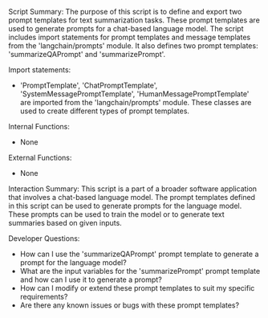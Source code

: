 Script Summary:
The purpose of this script is to define and export two prompt templates for text summarization tasks. These prompt templates are used to generate prompts for a chat-based language model. The script includes import statements for prompt templates and message templates from the 'langchain/prompts' module. It also defines two prompt templates: 'summarizeQAPrompt' and 'summarizePrompt'.

Import statements:
- 'PromptTemplate', 'ChatPromptTemplate', 'SystemMessagePromptTemplate', 'HumanMessagePromptTemplate' are imported from the 'langchain/prompts' module. These classes are used to create different types of prompt templates.

Internal Functions:
- None

External Functions:
- None

Interaction Summary:
This script is a part of a broader software application that involves a chat-based language model. The prompt templates defined in this script can be used to generate prompts for the language model. These prompts can be used to train the model or to generate text summaries based on given inputs.

Developer Questions:
- How can I use the 'summarizeQAPrompt' prompt template to generate a prompt for the language model?
- What are the input variables for the 'summarizePrompt' prompt template and how can I use it to generate a prompt?
- How can I modify or extend these prompt templates to suit my specific requirements?
- Are there any known issues or bugs with these prompt templates?
